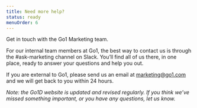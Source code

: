 ```yaml
---
title: Need more help?
status: ready
menuOrder: 6
---
```


Get in touch with the Go1 Marketing team.

For our internal team members at Go1, the best way to contact us is through the #ask-marketing channel on Slack. You’ll find all of us there, in one place, ready to answer your questions and help you out.

If you are external to Go1, please send us an email at marketing@go1.com and we will get back to you within 24 hours.

*Note: the Go1D website is updated and revised regularly. If you think we’ve missed something important, or you have any questions, let us know.*

